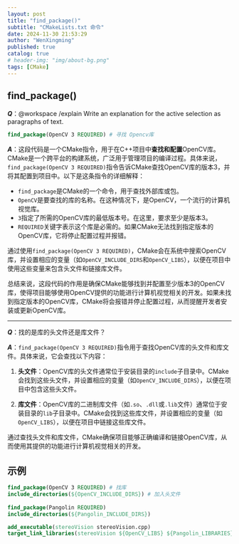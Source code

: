 ```yaml
---
layout: post
title: "find_package()"
subtitle: "CMakeLists.txt 命令"
date: 2024-11-30 21:53:29
author: "WenXingming"
published: true
catalog: true
# header-img: "img/about-bg.png"
tags: [CMake]
---
```


## find_package()

***Q***：@workspace /explain Write an explanation for the active selection as paragraphs of text.

```cmake
find_package(OpenCV 3 REQUIRED) # 寻找 Opencv库
```

***A***：这段代码是一个CMake指令，用于在C++项目中**查找和配置**OpenCV库。CMake是一个跨平台的构建系统，广泛用于管理项目的编译过程。具体来说，`find_package(OpenCV 3 REQUIRED)`指令告诉CMake查找OpenCV库的版本3，并将其配置到项目中。以下是这条指令的详细解释：

- `find_package`是CMake的一个命令，用于查找外部库或包。
- `OpenCV`是要查找的库的名称。在这种情况下，是OpenCV，一个流行的计算机视觉库。
- `3`指定了所需的OpenCV库的最低版本号。在这里，要求至少是版本3。
- `REQUIRED`关键字表示这个库是必需的。如果CMake无法找到指定版本的OpenCV库，它将停止配置过程并报错。

通过使用`find_package(OpenCV 3 REQUIRED)`，CMake会在系统中搜索OpenCV库，并设置相应的变量（如`OpenCV_INCLUDE_DIRS`和`OpenCV_LIBS`），以便在项目中使用这些变量来包含头文件和链接库文件。

总结来说，这段代码的作用是确保CMake能够找到并配置至少版本3的OpenCV库，使得项目能够使用OpenCV提供的功能进行计算机视觉相关的开发。如果未找到指定版本的OpenCV库，CMake将会报错并停止配置过程，从而提醒开发者安装或更新OpenCV库。

----

***Q***：找的是库的头文件还是库文件？

***A***：`find_package(OpenCV 3 REQUIRED)`指令用于查找OpenCV库的头文件和库文件。具体来说，它会查找以下内容：

1. **头文件**：OpenCV库的头文件通常位于安装目录的`include`子目录中。CMake会找到这些头文件，并设置相应的变量（如`OpenCV_INCLUDE_DIRS`），以便在项目中包含这些头文件。

2. **库文件**：OpenCV库的二进制库文件（如`.so`、`.dll`或`.lib`文件）通常位于安装目录的`lib`子目录中。CMake会找到这些库文件，并设置相应的变量（如`OpenCV_LIBS`），以便在项目中链接这些库文件。

通过查找头文件和库文件，CMake确保项目能够正确编译和链接OpenCV库，从而使用其提供的功能进行计算机视觉相关的开发。


## 示例

```cmake
find_package(OpenCV 3 REQUIRED)	# 找库
include_directories(${OpenCV_INCLUDE_DIRS})	# 加入头文件
    
find_package(Pangolin REQUIRED)
include_directories(${Pangolin_INCLUDE_DIRS})

add_executable(stereoVision stereoVision.cpp)
target_link_libraries(stereoVision ${OpenCV_LIBS} ${Pangolin_LIBRARIES}) # 链接库
```

